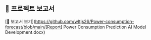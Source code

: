 ## 📄 프로젝트 보고서
[📑 보고서 보기](https://github.com/wltjs26/Power-consumption-forecast/blob/main/[Report] Power Consumption Prediction AI Model Development.docx)
